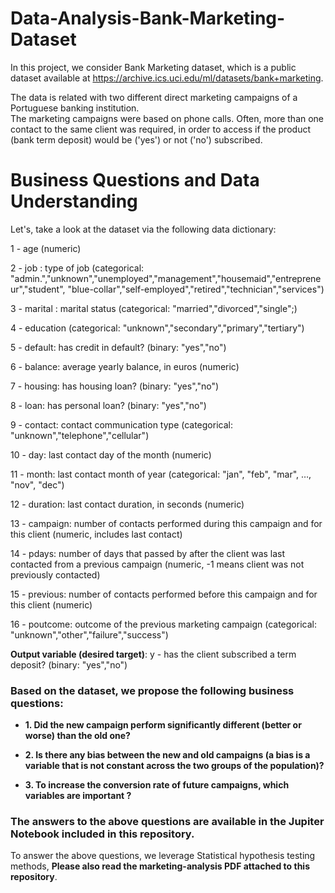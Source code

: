 # Data-Analysis-Bank-Marketing-Dataset

In this project, we consider Bank Marketing dataset, which is a public dataset available at https://archive.ics.uci.edu/ml/datasets/bank+marketing. <br>

The data is related with two different direct marketing campaigns of a Portuguese banking institution.<br> 
The marketing campaigns were based on phone calls. 
Often, more than one contact to the same client was required, 
in order to access if the product (bank term deposit) would be ('yes') or not ('no') subscribed.

# Business Questions and Data Understanding

Let's, take a look at the dataset via the following data dictionary:

1 - age (numeric)

2 - job : type of job (categorical: "admin.","unknown","unemployed","management","housemaid","entrepreneur","student",
"blue-collar","self-employed","retired","technician","services")

3 - marital : marital status (categorical: "married","divorced","single";)

4 - education (categorical: "unknown","secondary","primary","tertiary")

5 - default: has credit in default? (binary: "yes","no")

6 - balance: average yearly balance, in euros (numeric)

7 - housing: has housing loan? (binary: "yes","no")

8 - loan: has personal loan? (binary: "yes","no")

9 - contact: contact communication type (categorical: "unknown","telephone","cellular")

10 - day: last contact day of the month (numeric)

11 - month: last contact month of year (categorical: "jan", "feb", "mar", …, "nov", "dec")

12 - duration: last contact duration, in seconds (numeric)

13 - campaign: number of contacts performed during this campaign and for this client (numeric, includes last contact)

14 - pdays: number of days that passed by after the client was last contacted from a previous campaign (numeric, -1 means client was not previously contacted)

15 - previous: number of contacts performed before this campaign and for this client (numeric)

16 - poutcome: outcome of the previous marketing campaign (categorical: "unknown","other","failure","success")

**Output variable (desired target)**:
 y - has the client subscribed a term deposit? (binary: "yes","no")
 
### Based on the dataset, we propose the following business questions:

* **1. Did the new campaign perform significantly different (better or worse) than the old one?**

* **2. Is there any bias between the new and old campaigns (a bias is a variable that is not constant across the two groups of the population)?**

* **3. To increase the conversion rate of future campaigns, which variables are important ?**

### The answers to the above questions are available in the Jupiter Notebook included in this repository.

To answer the above questions, we leverage Statistical hypothesis testing methods, **Please also read the marketing-analysis PDF attached to this repository**.
